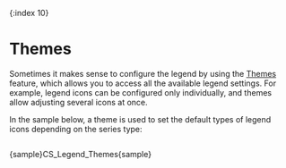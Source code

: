 {:index 10}
# Themes

Sometimes it makes sense to configure the legend by using the [Themes](../../Appearance_Settings/Themes) feature, which allows you to access all the available legend settings. For example, legend icons can be configured only individually, and themes allow adjusting several icons at once.

In the sample below, a theme is used to set the default types of legend icons depending on the series type:

```

```

{sample}CS\_Legend\_Themes{sample}